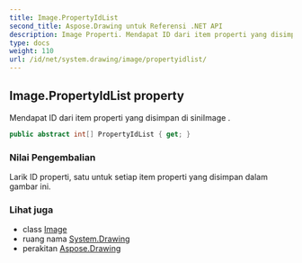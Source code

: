 ```yaml
---
title: Image.PropertyIdList
second_title: Aspose.Drawing untuk Referensi .NET API
description: Image Properti. Mendapat ID dari item properti yang disimpan di siniImage .
type: docs
weight: 110
url: /id/net/system.drawing/image/propertyidlist/
---
```

## Image.PropertyIdList property

Mendapat ID dari item properti yang disimpan di siniImage .

```csharp
public abstract int[] PropertyIdList { get; }
```

### Nilai Pengembalian

Larik ID properti, satu untuk setiap item properti yang disimpan dalam gambar ini.

### Lihat juga

* class [Image](../)
* ruang nama [System.Drawing](../../image/)
* perakitan [Aspose.Drawing](../../../)


